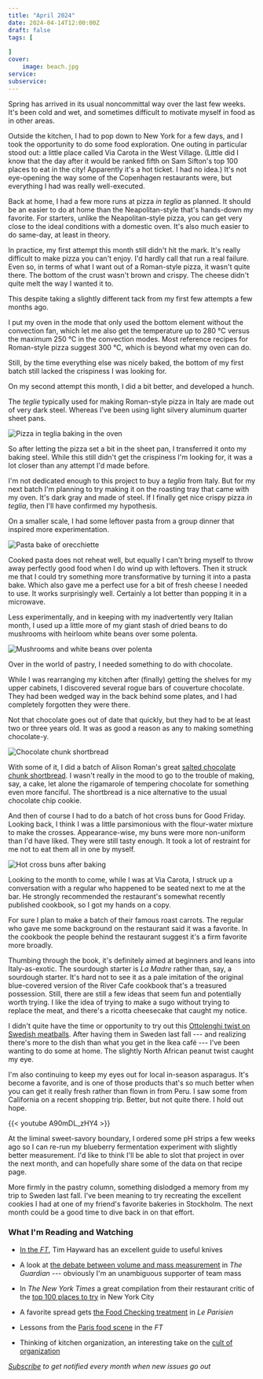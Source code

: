 ```yaml
---
title: "April 2024"
date: 2024-04-14T12:00:00Z
draft: false
tags: [
    
]
cover:
    image: beach.jpg
service: 
subservice: 
---
```


Spring has arrived in its usual noncommittal way over the last few weeks. It's been cold and wet, and sometimes difficult to motivate myself in food as in other areas.

Outside the kitchen, I had to pop down to New York for a few days, and I took the opportunity to do some food exploration. One outing in particular stood out: a little place called Via Carota in the West Village. (Little did I know that the day after it would be ranked fifth on Sam Sifton's top 100 places to eat in the city! Apparently it's a hot ticket. I had no idea.) It's not eye-opening the way some of the Copenhagen restaurants were, but everything I had was really well-executed.

Back at home, I had a few more runs at pizza _in teglia_ as planned. It should be an easier to do at home than the Neapolitan-style that's hands-down my favorite. For starters, unlike the Neapolitan-style pizza, you can get very close to the ideal conditions with a domestic oven. It's also much easier to do same-day, at least in theory.

In practice, my first attempt this month still didn't hit the mark. It's really difficult to make pizza you can't enjoy. I'd hardly call that run a real failure. Even so, in terms of what I want out of a Roman-style pizza, it wasn't quite there. The bottom of the crust wasn't brown and crispy. The cheese didn't quite melt the way I wanted it to.

This despite taking a slightly different tack from my first few attempts a few months ago.

I put my oven in the mode that only used the bottom element without the convection fan, which let me also get the temperature up to 280 °C versus the maximum 250 °C in the convection modes. Most reference recipes for Roman-style pizza suggest 300 °C, which is beyond what my oven can do.

Still, by the time everything else was nicely baked, the bottom of my first batch still lacked the crispiness I was looking for.

On my second attempt this month, I did a bit better, and developed a hunch.

The _teglie_ typically used for making Roman-style pizza in Italy are made out of very dark steel. Whereas I've been using light silvery aluminum quarter sheet pans.

![Pizza in teglia baking in the oven](pizza.jpg)

So after letting the pizza set a bit in the sheet pan, I transferred it onto my baking steel. While this still didn't get the crispiness I'm looking for, it was a lot closer than any attempt I'd made before.

I'm not dedicated enough to this project to buy a _teglia_ from Italy. But for my next batch I'm planning to try making it on the roasting tray that came with my oven. It's dark gray and made of steel. If I finally get nice crispy pizza _in teglia_, then I'll have confirmed my hypothesis.

On a smaller scale, I had some leftover pasta from a group dinner that inspired more experimentation.

![Pasta bake of orecchiette](pasta.jpg)

Cooked pasta does not reheat well, but equally I can't bring myself to throw away perfectly good food when I do wind up with leftovers. Then it struck me that I could try something more transformative by turning it into a pasta bake. Which also gave me a perfect use for a bit of fresh cheese I needed to use. It works surprisingly well. Certainly a lot better than popping it in a microwave.

Less experimentally, and in keeping with my inadvertently very Italian month, I used up a little more of my giant stash of dried beans to do mushrooms with heirloom white beans over some polenta.

![Mushrooms and white beans over polenta](polenta.jpg)

Over in the world of pastry, I needed something to do with chocolate.

While I was rearranging my kitchen after (finally) getting the shelves for my upper cabinets, I discovered several rogue bars of couverture chocolate. They had been wedged way in the back behind some plates, and I had completely forgotten they were there.

Not that chocolate goes out of date that quickly, but they had to be at least two or three years old. It was as good a reason as any to making something chocolate-y.

![Chocolate chunk shortbread](shortbread.jpg)

With some of it, I did a batch of Alison Roman's great [salted chocolate chunk shortbread](https://cooking.nytimes.com/recipes/1019152-salted-chocolate-chunk-shortbread-cookies). I wasn't really in the mood to go to the trouble of making, say, a cake, let alone the rigamarole of tempering chocolate for something even more fanciful. The shortbread is a nice alternative to the usual chocolate chip cookie.

And then of course I had to do a batch of hot cross buns for Good Friday. Looking back, I think I was a little parsimonious with the flour-water mixture to make the crosses. Appearance-wise, my buns were more non-uniform than I'd have liked. They were still tasty enough. It took a lot of restraint for me not to eat them all in one by myself.

![Hot cross buns after baking](hxb.jpg)

Looking to the month to come, while I was at Via Carota, I struck up a conversation with a regular who happened to be seated next to me at the bar. He strongly recommended the restaurant's somewhat recently published cookbook, so I got my hands on a copy.

For sure I plan to make a batch of their famous roast carrots. The regular who gave me some background on the restaurant said it was a favorite. In the cookbook the people behind the restaurant suggest it's a firm favorite more broadly.

Thumbing through the book, it's definitely aimed at beginners and leans into Italy-as-exotic. The sourdough starter is _La Madre_ rather than, say, a sourdough starter. It's hard not to see it as a pale imitation of the original blue-covered version of the River Cafe cookbook that's a treasured possession. Still, there are still a few ideas that seem fun and potentially worth trying. I like the idea of trying to make a sugo without trying to replace the meat, and there's a ricotta cheesecake that caught my notice.

I didn't quite have the time or opportunity to try out this [Ottolenghi twist on Swedish meatballs](https://www.theguardian.com/food/2024/mar/30/yotam-ottolenghi-meatball-recipes-pork-peanut-gravy-ricotta-lamb-polpette). After having them in Sweden last fall --- and realizing there's more to the dish than what you get in the Ikea café --- I've been wanting to do some at home. The slightly North African peanut twist caught my eye.

I'm also continuing to keep my eyes out for local in-season asparagus. It's become a favorite, and is one of those products that's so much better when you can get it really fresh rather than flown in from Peru. I saw some from California on a recent shopping trip. Better, but not quite there. I hold out hope.

{{< youtube A90mDL_zHY4 >}}

At the liminal sweet-savory boundary, I ordered some pH strips a few weeks ago so I can re-run my blueberry fermentation experiment with slightly better measurement. I'd like to think I'll be able to slot that project in over the next month, and can hopefully share some of the data on that recipe page.

More firmly in the pastry column, something dislodged a memory from my trip to Sweden last fall. I've been meaning to try recreating the excellent cookies I had at one of my friend's favorite bakeries in Stockholm. The next month could be a good time to dive back in on that effort.

### What I'm Reading and Watching

* [In the _FT_](https://www.ft.com/content/83755db1-ef83-493b-9101-664510a8fea0), Tim Hayward has an excellent guide to useful knives

* A look at [the debate between volume and mass measurement](https://www.theguardian.com/food/2024/apr/02/cups-v-grams-why-cant-american-and-british-cooks-agree-on-food-measurements) in _The Guardian_ --- obviously I'm an unambiguous supporter of team mass

* In _The New York Times_ a great compilation from their restaurant critic of the [top 100 places to try](https://www.nytimes.com/interactive/2024/dining/best-nyc-restaurants.html) in New York City

* A favorite spread gets [the Food Checking treatment](https://www.youtube.com/watch?v=blbJIttwfl4) in _Le Parisien_

* Lessons from the [Paris food scene](https://www.ft.com/content/0e600c68-f873-47d0-ab0c-904a90505e71) in the _FT_

* Thinking of kitchen organization, an interesting take on the [cult of organization](https://www.youtube.com/watch?v=nlTLd0hj7Mg)

_[Subscribe](/subscribe) to get notified every month when new issues go out_


